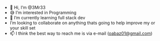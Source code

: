 - 👋 Hi, I’m @3Mr33 
- 😅 I’m interested in Programming 
- 🌱 I’m currently learning full stack dev
-  I’m looking to collaborate on anything 
     thats going to help improve my or your skill set
- 📫 I think the best way to reach me is via e-mail (oabaz01@gmail.com)

<!---
3Mr33/3Mr33 is a ✨ special ✨ repository because its `README.md` (this file) appears on your GitHub profile.
You can click the Preview link to take a look at your changes.
--->
